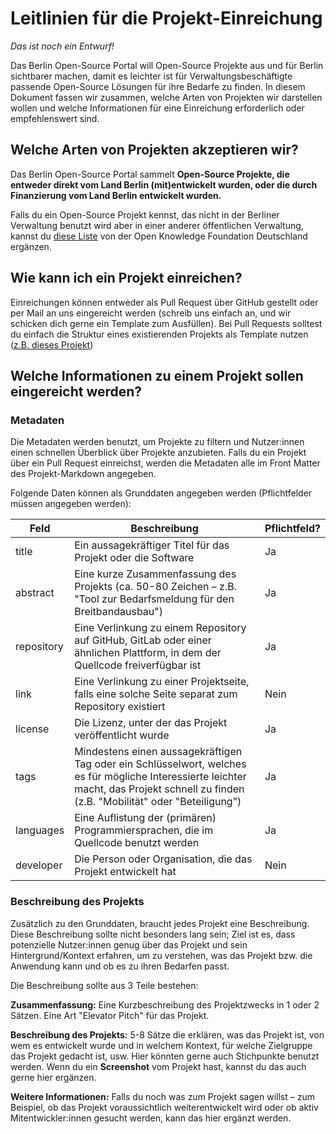 # Leitlinien für die Projekt-Einreichung 

*Das ist noch ein Entwurf!*

Das Berlin Open-Source Portal will Open-Source Projekte aus und für Berlin sichtbarer machen, damit es leichter ist für Verwaltungsbeschäftigte passende Open-Source Lösungen für ihre Bedarfe zu finden. In diesem Dokument fassen wir zusammen, welche Arten von Projekten wir darstellen wollen und welche Informationen für eine Einreichung erforderlich oder empfehlenswert sind.

## Welche Arten von Projekten akzeptieren wir?

Das Berlin Open-Source Portal sammelt **Open-Source Projekte, die entweder direkt vom Land Berlin (mit)entwickelt wurden, oder die durch Finanzierung vom Land Berlin entwickelt wurden.**

Falls du ein Open-Source Projekt kennst, das nicht in der Berliner Verwaltung benutzt wird aber in einer anderer öffentlichen Verwaltung, kannst du [diese Liste](https://github.com/okfde/awesome-behoerden-floss) von der Open Knowledge Foundation Deutschland ergänzen.

## Wie kann ich ein Projekt einreichen?

Einreichungen können entweder als Pull Request über GitHub gestellt oder per Mail an uns eingereicht werden (schreib uns einfach an, und wir schicken dich gerne ein Template zum Ausfüllen). Bei Pull Requests solltest du einfach die Struktur eines existierenden Projekts als Template nutzen ([z.B. dieses Projekt](https://github.com/technologiestiftung/berlin-open-source-portal/blob/main/src/projects/breitband.md))

## Welche Informationen zu einem Projekt sollen eingereicht werden?

### Metadaten

Die Metadaten werden benutzt, um Projekte zu filtern und Nutzer:innen einen schnellen Überblick über Projekte anzubieten. Falls du ein Projekt über ein Pull Request einreichst, werden die Metadaten alle im Front Matter des Projekt-Markdown angegeben.

Folgende Daten können als Grunddaten angegeben werden (Pflichtfelder müssen angegeben werden): 

|Feld|Beschreibung|Pflichtfeld?|
|---|---|---|
|title|Ein aussagekräftiger Titel für das Projekt oder die Software|Ja|
|abstract|Eine kurze Zusammenfassung des Projekts (ca. 50-80 Zeichen – z.B. "Tool zur Bedarfsmeldung für den Breitbandausbau")|Ja|
|repository|Eine Verlinkung zu einem Repository auf GitHub, GitLab oder einer ähnlichen Plattform, in dem der Quellcode freiverfügbar ist|Ja|
|link|Eine Verlinkung zu einer Projektseite, falls eine solche Seite separat zum Repository existiert|Nein|
|license|Die Lizenz, unter der das Projekt veröffentlicht wurde|Ja|
|tags|Mindestens einen aussagekräftigen Tag oder ein Schlüsselwort, welches es für mögliche Interessierte leichter macht, das Projekt schnell zu finden (z.B. "Mobilität" oder "Beteiligung")|Ja|
languages|Eine Auflistung der (primären) Programmiersprachen, die im Quellcode benutzt werden|Ja|
|developer|Die Person oder Organisation, die das Projekt entwickelt hat|Nein|

### Beschreibung des Projekts

Zusätzlich zu den Grunddaten, braucht jedes Projekt eine Beschreibung. Diese Beschreibung sollte nicht besonders lang sein; Ziel ist es, dass potenzielle Nutzer:innen genug über das Projekt und sein Hintergrund/Kontext erfahren, um zu verstehen, was das Projekt bzw. die Anwendung kann und ob es zu ihren Bedarfen passt.

Die Beschreibung sollte aus 3 Teile bestehen:

**Zusammenfassung:** Eine Kurzbeschreibung des Projektzwecks in 1 oder 2 Sätzen. Eine Art "Elevator Pitch" für das Projekt.

**Beschreibung des Projekts:** 5-8 Sätze die erklären, was das Projekt ist, von wem es entwickelt wurde und in welchem Kontext, für welche Zielgruppe das Projekt gedacht ist, usw. Hier könnten gerne auch Stichpunkte benutzt werden. Wenn du ein **Screenshot** vom Projekt hast, kannst du das auch gerne hier ergänzen.

**Weitere Informationen:** Falls du noch was zum Projekt sagen willst – zum Beispiel, ob das Projekt voraussichtlich weiterentwickelt wird oder ob aktiv Mitentwickler:innen gesucht werden, kann das hier ergänzt werden.
